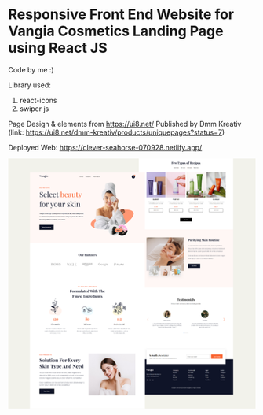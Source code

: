 # Responsive Front End Website for Vangia Cosmetics Landing Page using React JS
Code by me :)

Library  used:
1. react-icons
2. swiper js

Page Design & elements from https://ui8.net/ Published by Dmm Kreativ 
(link: https://ui8.net/dmm-kreativ/products/uniquepages?status=7)

Deployed Web: https://clever-seahorse-070928.netlify.app/

![Design preview for Vangia Cosmetics landing page](./src/images/result.png)
